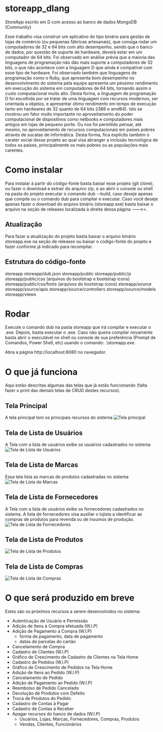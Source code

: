# storeapp_dlang
StoreApp escrito em D com acesso ao banco de dados MongoDB (Community)

Esse trabalho visa construir um aplicativo do tipo binário para gestão de lojas de comércio (ou pequenas fábricas artesanais), que consiga rodar um computadores de 32 e 64 bits com alto desempenho, sendo que o banco de dados, por questão de suporte de hardware, deverá estar em um computador de 64 bits. Foi observado em análise prévia que a maioria das linguagens de programação não dão mais suporte a computadores de 32 bits, o que não acontece com a linguagem D que ainda é compatível com esse tipo de hardware. Foi observado também que linguagens de programação como o Ruby, que apresenta bom desempenho no desenvolvimento do sistema pela equipe apresenta um péssimo rendimento em execução do sistema em computadores de 64 bits, tornando assim o custo computacional muito alto. Desta forma, a linguagem de programação D foi escolhida por se tratar de uma linguagem com recursos modernos, ser orientada a objetos, e apresentar ótimo rendimento em tempo de execução tanto em hardwares de 32 quanto de 64 bits (i386 e amd64). Isto se mostrou um fator muito importante no aproveitamento do poder computacional de dispositivos como netbooks e computadores mais antigos em lojas de pequeno porte. Ou nos foi permitido pensar, até mesmo, no aproveitamento de recursos computacionais em países pobres através de sucatas de informática. Desta forma, fica explícito também o carater social desse projeto ao qual visa abranger a inclusão tecnológica de todos os países, principalmente os mais pobres ou as populações mais carentes.

# Como instalar
Para instalar à partir do código-fonte basta baixar esse projeto (git clone), ou fazer o download e extrair do arquivo zip, e ao abrir o console ou shell na pasta do projeto executar o comando dub --build, caso deseje apenas que compile ou o comando dub para compilar e executar. Caso você deseje apenas fazer o download do arquivo binário (storeapp.exe) basta baixar o arquivo na seção de releases localizada à direita dessa página --->>.
## Atualização
Para fazer a atualização do projeto basta baixar o arquivo binário storeapp.exe na seção de releases ou baixar o código-fonte do projeto e fazer conforme já indicado para recompilar.
## Estrutura do código-fonte
storeapp
storeapp/dub.json
storeapp/public
storeapp/public/js
storeapp/public/css (arquivos do bootstrap e bootstrap icons)
storeapp/public/css/fonts (arquivos do bootstrap icons)
storeapp/source
storeapp/source/apis
storeapp/source/controllers
storeapp/source/models
storeapp/views

# Rodar
Execute o comando dub na pasta storeapp que irá compilar e executar o .exe. Depois, basta executar o .exe. Caso não queira compilar novamente basta abrir o executável no shell ou console de sua preferência (Prompt de Comandos, Power Shell, etc) usando o comando: .\storeapp.exe.

Abra a página http://localhost:8080 no navegador.

# O que já funciona
Aqui estão descritas algumas das telas que já estão funcionando (falta fazer o print das demais telas de CRUD destes recursos).

## Tela Principal
A tela principal tem os principais recursos do sistema
![Tela principal](https://github.com/felipebastosweb/storeapp_dlang/blob/main/screenshots/home.png)

## Tela de Lista de Usuários
A Tela com a lista de usuários exibe os usuários cadastrados no sistema
![Tela de Lista de Usuários](https://github.com/felipebastosweb/storeapp_dlang/blob/main/screenshots/users_index.png)

## Tela de Lista de Marcas
Essa tela lista as marcas de produtos cadastradas no sistema
![Tela de Lista de Marcas](https://github.com/felipebastosweb/storeapp_dlang/blob/main/screenshots/brands_index.png)

## Tela de Lista de Fornecedores
A Tela com a lista de usuários exibe os fornecedores cadastrados no sistema. A lista de fornecedores visa auxiliar o lojista a identificar as compras de produtos para revenda ou de insumos de produção.
![Tela de Lista de Fornecedores](https://github.com/felipebastosweb/storeapp_dlang/blob/main/screenshots/suppliers_index.png)

## Tela de Lista de Produtos
![Tela de Lista de Produtos](https://github.com/felipebastosweb/storeapp_dlang/blob/main/screenshots/products_index.png)
## Tela de Lista de Compras
![Tela de Lista de Compras](https://github.com/felipebastosweb/storeapp_dlang/blob/main/screenshots/purchases_index.png)

# O que será produzido em breve
Estes são os próximos recursos a serem desenvolvidos no sistema:
  - Autenticação de Usuário e Permissão
  - Adição de Itens à Compra efetuada (W.I.P)
  - Adição de Pagamento a Compra (W.I.P)
    - forma de pagamento, data de pagamento
    - datas de parcelas do cartão
  - Cancelamento de Compra
  - Cadastro de Clientes (W.I.P)
  - Gráfico de Crescimento de Cadastro de Clientes na Tela Home
  - Cadastro de Pedidos (W.I.P)
  - Gráfico de Crescimento de Pedidos na Tela Home
  - Adição de Itens ao Pedido (W.I.P)
  - Cancelamento de Pedido
  - Adição de Pagamento ao Pedido (W.I.P)
  - Reembolso de Pedido Cancelado
  - Devolução de Produtos com Defeito
  - Troca de Produtos do Pedido
  - Cadastro de Contas à Pagar
  - Cadastro de Contas à Receber
  - Apagar recursos do banco de dados (W.I.P)
    - Usuários, Lojas, Marcas, Fornecedores, Compras, Produtos
    - Vendas, Clientes, Funcionários

